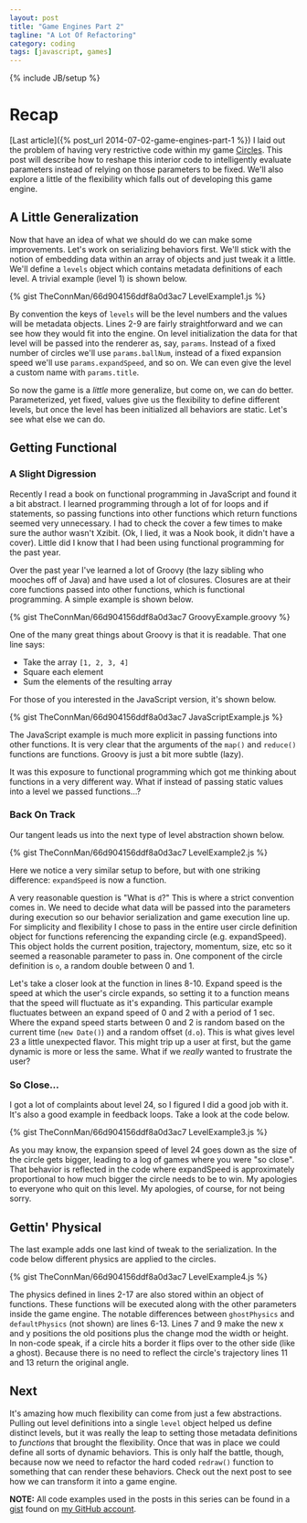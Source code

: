 ```yaml
---
layout: post
title: "Game Engines Part 2"
tagline: "A Lot Of Refactoring"
category: coding
tags: [javascript, games]
---
```

{% include JB/setup %}

# Recap

[Last article]({% post_url 2014-07-02-game-engines-part-1 %}) I laid out the problem of having very restrictive code within my game [Circles](/Circles). This post will describe how to reshape this interior code to intelligently evaluate parameters instead of relying on those parameters to be fixed. We'll also explore a little of the flexibility which falls out of developing this game engine.

##  A Little Generalization

Now that have an idea of what we should do we can make some improvements. Let's work on serializing behaviors first. We'll stick with the notion of embedding data within an array of objects and just tweak it a little. We'll define a `levels` object which contains metadata definitions of each level. A trivial example (level 1) is shown below.

{% gist TheConnMan/66d904156ddf8a0d3ac7 LevelExample1.js %}

By convention the keys of `levels` will be the level numbers and the values will be metadata objects. Lines 2-9 are fairly straightforward and we can see how they would fit into the engine. On level initialization the data for that level will be passed into the renderer as, say, `params`. Instead of a fixed number of circles we'll use `params.ballNum`, instead of a fixed expansion speed we'll use `params.expandSpeed`, and so on. We can even give the level a custom name with `params.title`.

So now the game is a *little* more generalize, but come on, we can do better. Parameterized, yet fixed, values give us the flexibility to define different levels, but once the level has been initialized all behaviors are static. Let's see what else we can do.

## Getting Functional

### A Slight Digression

Recently I read a book on functional programming in JavaScript and found it a bit abstract. I learned programming through a lot of for loops and if statements, so passing functions into other functions which return functions seemed very unnecessary. I had to check the cover a few times to make sure the author wasn't Xzibit. (Ok, I lied, it was a Nook book, it didn't have a cover). Little did I know that I had been using functional programming for the past year.

Over the past year I've learned a lot of Groovy (the lazy sibling who mooches off of Java) and have used a lot of closures. Closures are at their core functions passed into other functions, which is functional programming. A simple example is shown below.

{% gist TheConnMan/66d904156ddf8a0d3ac7 GroovyExample.groovy %}

One of the many great things about Groovy is that it is readable. That one line says:
- Take the array `[1, 2, 3, 4]`
- Square each element
- Sum the elements of the resulting array

For those of you interested in the JavaScript version, it's shown below.

{% gist TheConnMan/66d904156ddf8a0d3ac7 JavaScriptExample.js %}

The JavaScript example is much more explicit in passing functions into other functions. It is very clear that the arguments of the `map()` and `reduce()` functions are functions. Groovy is just a bit more subtle (lazy).

It was this exposure to functional programming which got me thinking about functions in a very different way. What if instead of passing static values into a level we passed functions...?

### Back On Track

Our tangent leads us into the next type of level abstraction shown below.

{% gist TheConnMan/66d904156ddf8a0d3ac7 LevelExample2.js %}

Here we notice a very similar setup to before, but with one striking difference: `expandSpeed` is now a function.

A very reasonable question is "What is `d`?" This is where a strict convention comes in. We need to decide what data will be passed into the parameters during execution so our behavior serialization and game execution line up. For simplicity and flexibility I chose to pass in the entire user circle definition object for functions referencing the expanding circle (e.g. expandSpeed). This object holds the current position, trajectory, momentum, size, etc so it seemed a reasonable parameter to pass in. One component of the circle definition is `o`, a random double between 0 and 1.

Let's take a closer look at the function in lines 8-10. Expand speed is the speed at which the user's circle expands, so setting it to a function means that the speed will fluctuate as it's expanding. This particular example fluctuates between an expand speed of 0 and 2 with a period of 1 sec. Where the expand speed starts between 0 and 2 is random based on the current time (`new Date()`) and a random offset (`d.o`). This is what gives level 23 a little unexpected flavor. This might trip up a user at first, but the game dynamic is more or less the same. What if we *really* wanted to frustrate the user?

### So Close...

I got a lot of complaints about level 24, so I figured I did a good job with it. It's also a good example in feedback loops. Take a look at the code below.

{% gist TheConnMan/66d904156ddf8a0d3ac7 LevelExample3.js %}

As you may know, the expansion speed of level 24 goes down as the size of the circle gets bigger, leading to a log of games where you were "so close". That behavior is reflected in the code where expandSpeed is approximately proportional to how much bigger the circle needs to be to win. My apologies to everyone who quit on this level. My apologies, of course, for not being sorry.

## Gettin' Physical

The last example adds one last kind of tweak to the serialization. In the code below different physics are applied to the circles.

{% gist TheConnMan/66d904156ddf8a0d3ac7 LevelExample4.js %}

The physics defined in lines 2-17 are also stored within an object of functions. These functions will be executed along with the other parameters inside the game engine. The notable differences between `ghostPhysics` and `defaultPhysics` (not shown) are lines 6-13. Lines 7 and 9 make the new x and y positions the old positions plus the change mod the width or height. In non-code speak, if a circle hits a border it flips over to the other side (like a ghost). Because there is no need to reflect the circle's trajectory lines 11 and 13 return the original angle.

## Next

It's amazing how much flexibility can come from just a few abstractions. Pulling out level definitions into a single `level` object helped us define distinct levels, but it was really the leap to setting those metadata definitions to *functions* that brought the flexibility. Once that was in place we could define all sorts of dynamic behaviors. This is only half the battle, though, because now we need to refactor the hard coded `redraw()` function to something that can render these behaviors. Check out the next post to see how we can transform it into a game engine.

**NOTE:** All code examples used in the posts in this series can be found in a [gist](https://gist.github.com/TheConnMan/66d904156ddf8a0d3ac7) found on [my GitHub account](https://github.com/TheConnMan).